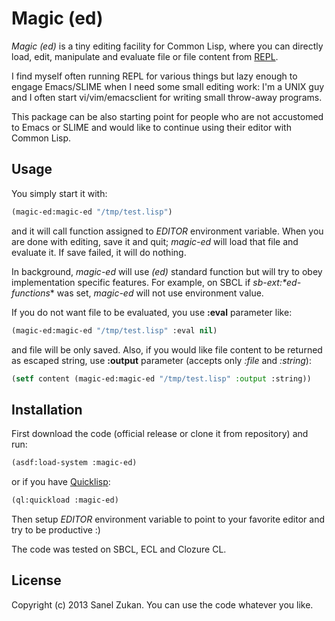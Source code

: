 # Magic (ed)

*Magic (ed)* is a tiny editing facility for Common Lisp, where you can
directly load, edit, manipulate and evaluate file or file content from
[REPL](http://en.wikipedia.org/wiki/Read%E2%80%93eval%E2%80%93print_loop_).

I find myself often running REPL for various things but lazy enough to
engage Emacs/SLIME when I need some small editing work: I'm a UNIX guy
and I often start vi/vim/emacsclient for writing small throw-away
programs.

This package can be also starting point for people who are not
accustomed to Emacs or SLIME and would like to continue using their
editor with Common Lisp.

## Usage

You simply start it with:

```lisp
(magic-ed:magic-ed "/tmp/test.lisp")
```

and it will call function assigned to *EDITOR* environment
variable. When you are done with editing, save it and quit; *magic-ed*
will load that file and evaluate it. If save failed, it will do
nothing.

In background, *magic-ed* will use *(ed)* standard function but will
try to obey implementation specific features. For example, on SBCL if
*sb-ext:\*ed-functions** was set, *magic-ed* will not use environment
value.

If you do not want file to be evaluated, you use **:eval** parameter
like:

```lisp
(magic-ed:magic-ed "/tmp/test.lisp" :eval nil)
```

and file will be only saved. Also, if you would like file content to
be returned as escaped string, use **:output** parameter (accepts only
*:file* and *:string*):

```lisp
(setf content (magic-ed:magic-ed "/tmp/test.lisp" :output :string))
```

## Installation

First download the code (official release or clone it from repository)
and run:

```lisp
(asdf:load-system :magic-ed)
```

or if you have [Quicklisp](http://www.quicklisp.org):


```lisp
(ql:quickload :magic-ed)
```

Then setup *EDITOR* environment variable to point to your favorite
editor and try to be productive :)

The code was tested on SBCL, ECL and Clozure CL.

## License

Copyright (c) 2013 Sanel Zukan. You can use the code whatever you
like.
